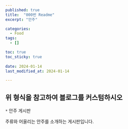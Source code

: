 ```yaml
---
published: true
title:  "000번 Readme" 
excerpt: "안주"

categories:
  - Food
tags:
  - []

toc: true
toc_sticky: true
 
date: 2024-01-14
last_modified_at: 2024-01-14

---
```



## 위 형식을 참고하여 블로그를 커스텀하시오

`*` 안주 게시판

주류와 어울리는 안주를 소개하는 게시판입니다.

